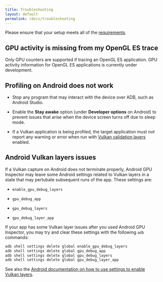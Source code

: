 ```yaml
---
title: Troubleshooting
layout: default
permalink: /docs/troubleshooting
---
```


Please ensure that your setup meets all of the [requirements](requirements).

## GPU activity is missing from my OpenGL ES trace

Only GPU counters are supported if tracing an OpenGL ES application. GPU activity information for OpenGL ES applications is currently under development.

## Profiling on Android does not work

-   Stop any program that may interact with the device over ADB, such as Android
    Studio.

-   Enable the **Stay awake** option (under **Developer options** on Android) to
    prevent issues that arise when the device screen turns off due to sleep
    mode.

-   If a Vulkan application is being profiled, the target application must _not_ report any warning or error when run with
    [Vulkan validation layers](https://developer.android.com/ndk/guides/graphics/validation-layer)
    enabled.

## Android Vulkan layers issues

If a Vulkan capture on Android does not terminate properly, Android
GPU Inspector may leave some Android settings related to Vulkan layers
in a state that may pertubate subsequent runs of the app. These
settings are:

-   `enable_gpu_debug_layers`

-   `gpu_debug_app`

-   `gpu_debug_layers`

-   `gpu_debug_layer_app`

If your app has some Vulkan layer issues after you used Android GPU
Inspector, you may try and clear these settings with the following
`adb` commands:

```sh
adb shell settings delete global enable_gpu_debug_layers
adb shell settings delete global gpu_debug_app
adb shell settings delete global gpu_debug_layers
adb shell settings delete global gpu_debug_layer_app
```

See also the [Android documentation on how to use settings to enable Vulkan layers](https://developer.android.com/ndk/guides/graphics/validation-layer?release=r21#enable-layers-outside-app).
